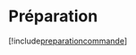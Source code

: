 # Préparation

[!include[preparationcommande](preparation.preparationcommande.autogen.md)]



































































